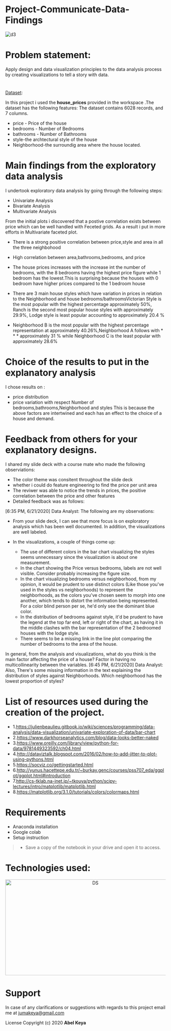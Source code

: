 # Project-Communicate-Data-Findings
  
 ![d3](G3.gif) 
 
# Problem statement:
Apply design and data visualization principles to the data analysis process by creating visualizations to tell a story with data.

#
[Dataset](https://github.com/abel-keya/Project-Communicate-Data-Findings/blob/master/house_prices.csv):

In this project i used the **house_prices** provided in the workspace .The dataset has the following features:
The dataset contains 6028 records, and 7 columns.
 
* price - Price of the house
* bedrooms - Number of Bedrooms
* bathrooms - Number of Bathrooms
* style-the archtectural style of the house
* Neighborhood-the surroundig area where the house located.

# Main findings from the exploratory data analysis
I undertook exploratory data analysis by going through the following steps:
* Univariate Analysis
* Bivariate Analysis
* Multivariate Analysis

From the initial plots i discovered that a postive correlation exists between price which can be well handled with Feceted grids. As a result i put in more efforts in Multivariate faceted plot.
 
* There is a strong positive correlation between price,style and area in all the three neighbohood 
* High correlation between area,bathrooms,bedrooms, and price
* The house prices increases with the increase int the number of bedrooms, with the 8 bedrooms having the highest price figure while 1 bedroom has the lowest.This is surprising because the houses with 0 bedroom have higher prices compared to the 1 bedroom house
* There are 3 main house styles which have variation in prices in relation to the Neighborhood and house bedrooms/bathroomsVictorian Style is the most popular with the highest percentage approximately 50%, Ranch is the second most popular house styles with approximately 29.9%, Lodge style is least popular accounting to approximately 20.4 %

* Neighborhood B is the most popular with the highest percentage representation at approximately 40.26%,Neighborhood A follows with * * * approximately 31 % while Neighborhood C is the least popular with approximately 28.6%

# Choice of the results to put in the explanatory analysis


I chose  results on :
* price distribution
* price variation with respect Number of bedrooms,bathrooms,Neighborhood and styles
This is because the above factors are intertwined and each has an effect to the choice of a house and demand.


# Feedback from others for your explanatory designs.

I shared my slide deck with a course mate who made the following observiations:

* The color theme was consitent throughout the slide deck
* whether i could do feature engineering to find the price per unit area
* The reviwer was able to notice the trends in prices, the positive correlation between the price and other features
* Detailed feedback was as follows:

[6:35 PM, 6/21/2020] Data Analyst: The following are my observations: 
- From your slide deck, I can see that more focus is on exploratory analysis which has been well documented. In addition, the visualizations are well labeled. 

- In the visualizations, a couple of things come up:
    - The use of different colors in the bar chart visualizing the styles seems unnecessary since the visualization is about one measurement.
    - In the chart showing the Price versus bedrooms, labels are not well visible. Consider probably increasing the figure size.
    - In the chart visualizing bedrooms versus neighborhood, from my opinion, it would be prudent to use distinct colors (Like those you've used in the styles vs neighborhoods) to represent the neighborhoods, as the colors you've chosen seem to morph into one another, which tends to distort the information being represented. For a color blind person per se, he'd only see the dominant blue color.
    - In the distribution of bedrooms against style, it'd be prudent to have the legend at the top far end, left or right of the chart, as having it in the middle clashes with the bar representation of the 2 bedroomed houses with the lodge style. 
    - There seems to be a missing link in the line plot comparing the number of bedrooms to the area of the house.
 
In general, from the analysis and visualizations, what do you think is the main factor affecting the price of a house? Factor in having no multicollinearity between the variables.
[6:45 PM, 6/21/2020] Data Analyst: Also, There's some missing information in the text explaining the distribution of styles against  Neighborhoods. Which neighborhood has the lowest proportion of styles?

# List of resources used during the creation of the project.

* 1.https://julienbeaulieu.gitbook.io/wiki/sciences/programming/data-analysis/data-visualization/univariate-exploration-of-data/bar-chart
* 2.https://www.darkhorseanalytics.com/blog/data-looks-better-naked
* 3.https://www.oreilly.com/library/view/python-for-data/9781449323592/ch04.html
* 4.http://dataviztalk.blogspot.com/2016/02/how-to-add-jitter-to-plot-using-pythons.html
* 5.https://socviz.co/gettingstarted.html
* 6.http://yunus.hacettepe.edu.tr/~burkay.genc/courses/pss707_eda/ggplot/ggplot.html#introduction
* 7.http://cs-tklab.na-inet.jp/~tkouya/python/scipy-lectures/intro/matplotlib/matplotlib.html
* 8.https://matplotlib.org/3.1.0/tutorials/colors/colormaps.html

# Requirements
* Anaconda installation
* Google colab
* Setup instruction
> * Save a copy of the notebook in your drive and open it to access.

<p align="center">
   
   # Technologies used:
   
 <p align="center"> 
   
  <img   src="https://github.com/abel-keya/week8_IP_Abel_Keya_Nairobi-Hospital-conducted-a-clinical-camp-to-test-for-hypothyroidism/blob/master/tech3.jpg" width="550" height="300"  alt="DS" title="Requirements" />
 
</p>

# Support
In case of any clarifications or suggestions with regards to this project email me at jumakeya@gmail.com

License
Copyright (c) 2020 **Abel Keya**
